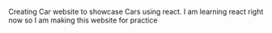 Creating Car website to showcase Cars using react.
I am learning react right now so I am making this website for practice
